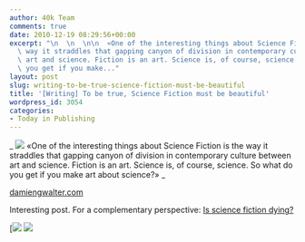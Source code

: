 ```yaml
---
author: 40k Team
comments: true
date: 2010-12-19 08:29:56+00:00
excerpt: "\n  \n  \n\n  «One of the interesting things about Science Fiction is the\
  \ way it straddles that gapping canyon of division in contemporary culture between\
  \ art and science. Fiction is an art. Science is, of course, science. So what do\
  \ you get if you make..."
layout: post
slug: writing-to-be-true-science-fiction-must-be-beautiful
title: '[Writing] To be true, Science Fiction must be beautiful'
wordpress_id: 3054
categories:
- Today in Publishing
---
```



  


  _
![](http://www.40kbooks.com/wp-content/uploads/quote1.jpg)
  «One of the interesting things about Science Fiction is the way it straddles that gapping canyon of division in contemporary culture between art and science. Fiction is an art. Science is, of course, science. So what do you get if you make art about science?»
_  

[damiengwalter.com](http://tinyurl.com/2w2k483)






Interesting post. For a complementary perspective: [Is science fiction dying?](http://www.40kbooks.com/?p=2999)





[![](http://www.bookcafe.net/filtr/t1.png)
[![](http://www.bookcafe.net/filtr/f1.png)](http://www.facebook.com/pages/40k/122586614419616)


 
    
